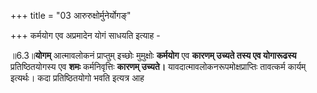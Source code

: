 +++
title = "03 आरुरुक्षोर्मुनेर्योगङ्"

+++
कर्मयोग एव अप्रमादेन योगं साधयति इत्याह - 

॥6.3॥**योगम्** आत्मावलोकनं प्राप्तुम् इच्छोः मुमुक्षोः **कर्मयोग** एव
**कारणम् उच्यते तस्य एव योगारूढस्य** प्रतिष्ठितयोगस्य एव **शमः**
कर्मनिवृत्तिः **कारणम् उच्यते।** यावदात्मावलोकनरूपमोक्षप्राप्तिः
तावत्कर्म कार्यम् इत्यर्थः। कदा प्रतिष्ठितयोगो भवति इत्यत्र आह
